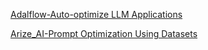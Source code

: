 [Adalflow-Auto-optimize LLM Applications](https://github.com/SylphAI-Inc/AdalFlow)

[Arize_AI-Prompt Optimization Using Datasets](https://colab.research.google.com/gist/exiao/9ff8d9e0db4462911ca5fd9aa99e82b6/product-manager-experiment.ipynb)
